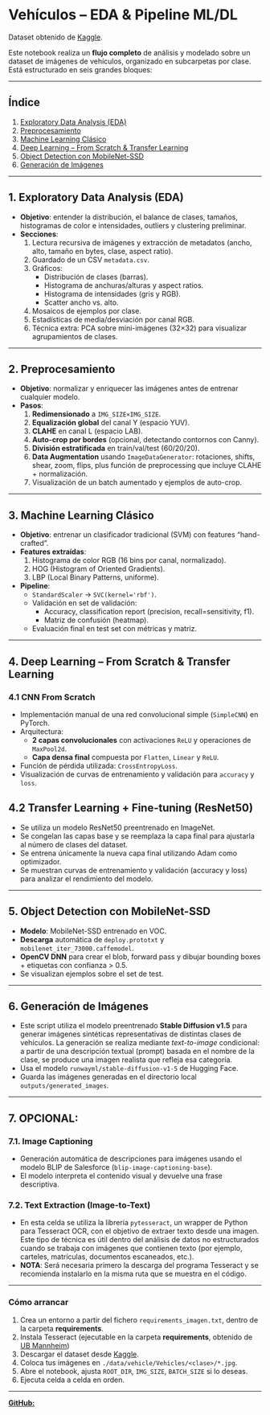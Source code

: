 # Vehículos – EDA & Pipeline ML/DL

Dataset obtenido de [Kaggle](https://www.kaggle.com/datasets/mohamedmaher5/vehicle-classification).

Este notebook realiza un **flujo completo** de análisis y modelado sobre un dataset de imágenes de vehículos, organizado en subcarpetas por clase. Está estructurado en seis grandes bloques:

---

## Índice

1. [Exploratory Data Analysis (EDA)](#1-exploratory-data-analysis-eda)  
2. [Preprocesamiento](#2-preprocesamiento)  
3. [Machine Learning Clásico](#3-machine-learning-clásico)  
4. [Deep Learning – From Scratch & Transfer Learning](#4-deep-learning--from-scratch--transfer-learning)  
5. [Object Detection con MobileNet-SSD](#5-object-detection-con-mobilenet-ssd)  
6. [Generación de Imágenes](#6-generación-de-imágenes)  

---

## 1. Exploratory Data Analysis (EDA)

- **Objetivo**: entender la distribución, el balance de clases, tamaños, histogramas de color e intensidades, outliers y clustering preliminar.
- **Secciones**:
  1. Lectura recursiva de imágenes y extracción de metadatos (ancho, alto, tamaño en bytes, clase, aspect ratio).  
  2. Guardado de un CSV `metadata.csv`.  
  3. Gráficos:  
     - Distribución de clases (barras).  
     - Histograma de anchuras/alturas y aspect ratios.  
     - Histograma de intensidades (gris y RGB).  
     - Scatter ancho vs. alto.  
  4. Mosaicos de ejemplos por clase.  
  5. Estadísticas de media/desviación por canal RGB.  
  6. Técnica extra: PCA sobre mini-imágenes (32×32) para visualizar agrupamientos de clases.

---

## 2. Preprocesamiento

- **Objetivo**: normalizar y enriquecer las imágenes antes de entrenar cualquier modelo.
- **Pasos**:
  1. **Redimensionado** a `IMG_SIZE×IMG_SIZE`.  
  2. **Equalización global** del canal Y (espacio YUV).  
  3. **CLAHE** en canal L (espacio LAB).  
  4. **Auto-crop por bordes** (opcional, detectando contornos con Canny).  
  5. **División estratificada** en train/val/test (60/20/20).  
  6. **Data Augmentation** usando `ImageDataGenerator`: rotaciones, shifts, shear, zoom, flips, plus función de preprocessing que incluye CLAHE + normalización.  
  7. Visualización de un batch aumentado y ejemplos de auto-crop.

---

## 3. Machine Learning Clásico

- **Objetivo**: entrenar un clasificador tradicional (SVM) con features “hand-crafted”.
- **Features extraídas**:
  1. Histograma de color RGB (16 bins por canal, normalizado).  
  2. HOG (Histogram of Oriented Gradients).  
  3. LBP (Local Binary Patterns, uniforme).  
- **Pipeline**:
  - `StandardScaler` → `SVC(kernel='rbf')`.  
  - Validación en set de validación:  
    - Accuracy, classification report (precision, recall=sensitivity, f1).  
    - Matriz de confusión (heatmap).  
  - Evaluación final en test set con métricas y matriz.

---

## 4. Deep Learning – From Scratch & Transfer Learning

### 4.1 CNN From Scratch

- Implementación manual de una red convolucional simple (`SimpleCNN`) en PyTorch.  
- Arquitectura:
  - **2 capas convolucionales** con activaciones `ReLU` y operaciones de `MaxPool2d`.
  - **Capa densa final** compuesta por `Flatten`, `Linear` y `ReLU`.
- Función de pérdida utilizada: `CrossEntropyLoss`.
- Visualización de curvas de entrenamiento y validación para `accuracy` y `loss`.


## 4.2 Transfer Learning + Fine-tuning (ResNet50)
- Se utiliza un modelo ResNet50 preentrenado en ImageNet.
- Se congelan las capas base y se reemplaza la capa final para ajustarla al número de clases del dataset.
- Se entrena únicamente la nueva capa final utilizando Adam como optimizador.
- Se muestran curvas de entrenamiento y validación (accuracy y loss) para analizar el rendimiento del modelo.


---

## 5. Object Detection con MobileNet-SSD

- **Modelo**: MobileNet-SSD entrenado en VOC.  
- **Descarga** automática de `deploy.prototxt` y `mobilenet_iter_73000.caffemodel`.  
- **OpenCV DNN** para crear el blob, forward pass y dibujar bounding boxes + etiquetas con confianza > 0.5.  
- Se visualizan ejemplos sobre el set de test.

---

## 6. Generación de Imágenes

- Este script utiliza el modelo preentrenado **Stable Diffusion v1.5** para generar imágenes sintéticas representativas de distintas clases de vehículos. La generación se realiza mediante *text-to-image* condicional: a partir de una descripción textual (prompt) basada en el nombre de la clase, se produce una imagen realista que refleja esa categoría.
- Usa el modelo `runwayml/stable-diffusion-v1-5` de Hugging Face.
- Guarda las imágenes generadas en el directorio local `outputs/generated_images`.

---

## 7. OPCIONAL:

### 7.1. Image Captioning
  - Generación automática de descripciones para imágenes usando el modelo BLIP de Salesforce (`blip-image-captioning-base`).
  - El modelo interpreta el contenido visual y devuelve una frase descriptiva.
 
### 7.2. Text Extraction (Image-to-Text)
  - En esta celda se utiliza la librería `pytesseract`, un wrapper de Python para Tesseract OCR, con el objetivo de extraer texto desde una imagen. Este tipo de técnica es útil dentro del análisis de datos no estructurados cuando se trabaja con imágenes que contienen texto (por ejemplo, carteles, matrículas, documentos escaneados, etc.).
  - **NOTA**: Será necesaria primero la descarga del programa Tesseract y se recomienda instalarlo en la misma ruta que se muestra en el código.

---

### Cómo arrancar

1. Crea un entorno a partir del fichero `requirements_imagen.txt`, dentro de la carpeta **requirements**.
2. Instala Tesseract (ejecutable en la carpeta **requirements**, obtenido de [UB Mannheim](https://github.com/UB-Mannheim/tesseract/wiki))
3. Descargar el dataset desde [Kaggle](https://www.kaggle.com/datasets/mohamedmaher5/vehicle-classification).
4. Coloca tus imágenes en `./data/vehicle/Vehicles/<clase>/*.jpg`.  
5. Abre el notebook, ajusta `ROOT_DIR`, `IMG_SIZE`, `BATCH_SIZE` si lo deseas.  
6. Ejecuta celda a celda en orden.

--- 
[**GitHub:**](https://github.com/202412070/ADNE_IMAGEN_VEHICULOS)
